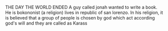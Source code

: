  THE DAY THE WORLD ENDED
A guy called jonah wanted to write a book. He is bokononist (a religion) lives in republic of san lorenzo. In his religion, it is believed that a group of people is chosen by god which act according god's will and they are called as Karass
